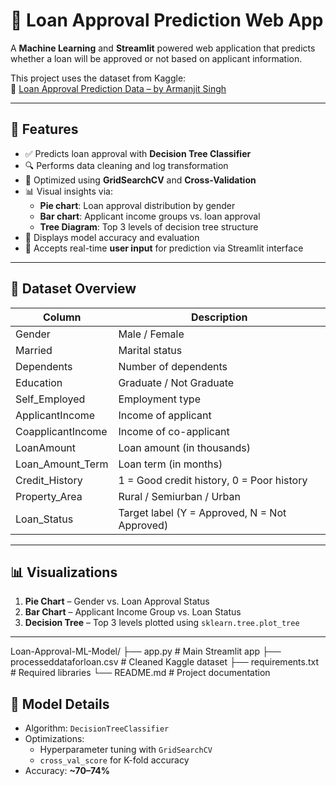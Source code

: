 # 🏦 Loan Approval Prediction Web App

A **Machine Learning** and **Streamlit** powered web application that predicts whether a loan will be approved or not based on applicant information.

This project uses the dataset from Kaggle:  
🔗 [Loan Approval Prediction Data – by Armanjit Singh](https://www.kaggle.com/datasets/armanjitsingh/loan-approval-prediction-data)

---

## 🚀 Features

- ✅ Predicts loan approval with **Decision Tree Classifier**
- 🔍 Performs data cleaning and log transformation
- 🎯 Optimized using **GridSearchCV** and **Cross-Validation**
- 📊 Visual insights via:
  - **Pie chart**: Loan approval distribution by gender
  - **Bar chart**: Applicant income groups vs. loan approval
  - **Tree Diagram**: Top 3 levels of decision tree structure
- 🧾 Displays model accuracy and evaluation
- 📝 Accepts real-time **user input** for prediction via Streamlit interface

---

## 📁 Dataset Overview

| Column             | Description                                |
|-------------------|--------------------------------------------|
| Gender            | Male / Female                              |
| Married           | Marital status                             |
| Dependents        | Number of dependents                       |
| Education         | Graduate / Not Graduate                    |
| Self_Employed     | Employment type                            |
| ApplicantIncome   | Income of applicant                        |
| CoapplicantIncome | Income of co-applicant                     |
| LoanAmount        | Loan amount (in thousands)                 |
| Loan_Amount_Term  | Loan term (in months)                      |
| Credit_History    | 1 = Good credit history, 0 = Poor history  |
| Property_Area     | Rural / Semiurban / Urban                  |
| Loan_Status       | Target label (Y = Approved, N = Not Approved) |

---

## 📊 Visualizations

1. **Pie Chart** – Gender vs. Loan Approval Status  
2. **Bar Chart** – Applicant Income Group vs. Loan Status  
3. **Decision Tree** – Top 3 levels plotted using `sklearn.tree.plot_tree`

---

Loan-Approval-ML-Model/
├── app.py                     # Main Streamlit app
├── processeddataforloan.csv   # Cleaned Kaggle dataset
├── requirements.txt           # Required libraries
└── README.md                  # Project documentation



## 🧠 Model Details

- Algorithm: `DecisionTreeClassifier`
- Optimizations:
  - Hyperparameter tuning with `GridSearchCV`
  - `cross_val_score` for K-fold accuracy
- Accuracy: **~70–74%**


